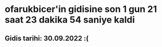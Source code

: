 # ofarukbicer'in gidisine son 1 gun 21 saat 23 dakika 54 saniye kaldi

## Gidis tarihi: 30.09.2022 :(